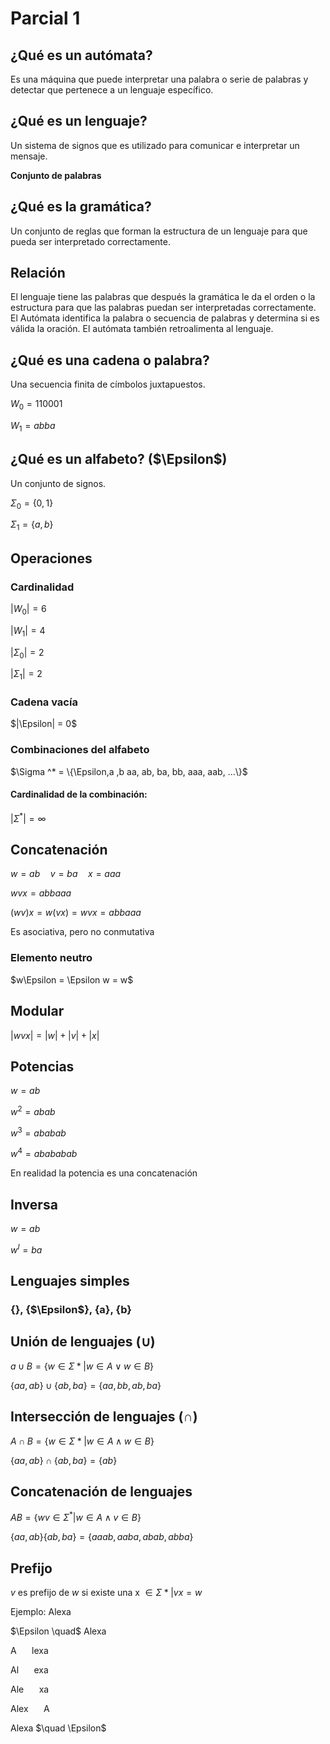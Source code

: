 # Parcial 1
## ¿Qué es un autómata?
Es una máquina que puede interpretar una palabra o serie de palabras y detectar que pertenece a un lenguaje específico.

## ¿Qué es un lenguaje?
Un sistema de signos que es utilizado para comunicar e interpretar un mensaje.

**Conjunto de palabras**

## ¿Qué es la gramática?
Un conjunto de reglas que forman la estructura de un lenguaje para que pueda ser interpretado correctamente.

## Relación
El lenguaje tiene las palabras que después la gramática le da el orden o la estructura para que las palabras puedan ser interpretadas correctamente. El Autómata identifica la palabra o secuencia de palabras y determina si es válida la oración. El autómata también retroalimenta al lenguaje.

## ¿Qué es una cadena o palabra?
Una secuencia finita de címbolos juxtapuestos.

$W_0 = 110001$

$W_1 = abba$

## ¿Qué es un alfabeto? ($\Epsilon$)
Un conjunto de signos.

$\Sigma _0 = \{0, 1\}$

$\Sigma _1 = \{a, b\}$

## Operaciones
### Cardinalidad
$|W_0| = 6$

$|W_1| = 4$

$|\Sigma _0| = 2$

$|\Sigma _1| = 2$

### Cadena vacía
$|\Epsilon| = 0$

### Combinaciones del alfabeto
$\Sigma ^* = \{\Epsilon,a ,b aa, ab, ba, bb, aaa, aab, ...\}$

#### Cardinalidad de la combinación:
$|\Sigma ^*| = \infty$

## Concatenación
$w = ab \quad v = ba \quad x = aaa$

$wvx = abbaaa$

$(wv)x = w(vx) = wvx = abbaaa$

Es asociativa, pero no conmutativa

### Elemento neutro
$w\Epsilon = \Epsilon w = w$

## Modular
$|wvx| = |w| + |v| + |x|$

## Potencias
$w = ab$

$w^2 = abab$

$w^3 = ababab$

$w^4 = abababab$

En realidad la potencia es una concatenación

## Inversa
$w = ab$

$w^I = ba$

## Lenguajes simples
### {}, {$\Epsilon$}, {a}, {b}

## Unión de lenguajes ($\cup$)
$a \cup B = \{w \in \Sigma *| w \in A \vee w \in B\}$

$\{aa,ab\} \cup \{ab, ba\} = \{aa, bb, ab, ba\}$

## Intersección de lenguajes ($\cap$)
$A \cap B = \{w \in \Sigma * | w \in A \wedge w \in B\}$

$\{aa,ab\} \cap \{ab, ba\} = \{ab\}$

## Concatenación de lenguajes
$AB = \{wv \in \Sigma ^* | w \in A \wedge v \in B\}$

$\{aa,ab\} \{ab, ba\} = \{aaab, aaba, abab, abba\}$

## Prefijo
$v$ es prefijo de $w$ si existe una x $\in \Sigma * | vx = w$

Ejemplo: Alexa

$\Epsilon \quad$ Alexa

A $\quad$ lexa

Al $\quad$ exa

Ale $\quad$ xa

Alex $\quad$ A

Alexa $\quad \Epsilon$

